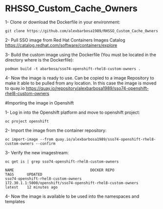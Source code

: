 # RHSSO_Custom_Cache_Owners

1- Clone or download the Dockerfile in your environment:

~~~
git clone https://github.com/alexbarbosa1989/RHSSO_Custom_Cache_Owners
~~~

2- Pull SSO image from Red Hat Containers Images Catalog https://catalog.redhat.com/software/containers/explore

3- Build the custom image using the Dockerfile (You must be located in the directory where is the Dockerfile):

~~~
podman build -t abarbosa/sso74-openshift-rhel8-custom-owners .
~~~

4- Now the image is ready to use. Can be copied to a image Repository to make it able to be pulled from any location. 
   In this case the image is moved to quay.io https://quay.io/repository/alexbarbosa1989/sso74-openshift-rhel8-custom-owners


#Importing the image in Openshift

1- Log in into the Openshift platform and move to openshift project:

~~~
oc project openshift
~~~

2- Import the image from the container repository:

~~~
oc import-image --from quay.io/alexbarbosa1989/sso74-openshift-rhel8-custom-owners --confirm
~~~

3- Verify the new imagestream:

~~~
oc get is | grep sso74-openshift-rhel8-custom-owners 

NAME                                   DOCKER REPO                                                      TAGS      UPDATED
sso74-openshift-rhel8-custom-owners    172.30.1.1:5000/openshift/sso74-openshift-rhel8-custom-owners    latest    12 minutes ago
~~~

4- Now the image is available to be used into the namespaces and templates

